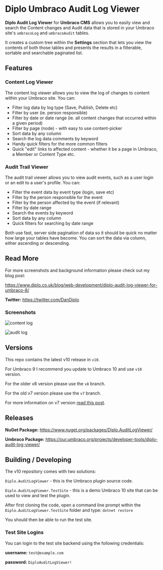 # Diplo Umbraco Audit Log Viewer

**Diplo Audit Log Viewer** for **Umbraco CMS** allows you to easily view and search the Content changes and Audit data that is stored in your Umbraco site's `umbracoLog` and `umbracoAudit` tables.

It creates a custom tree within the **Settings** section that lets you view the contents of both those tables and presents the results in a filterable, sortable and searchable paginated list.

## Features

### Content Log Viewer

The content log viewer allows you to view the log of changes to content within your Umbraco site. You can:

- Filter log data by log type (Save, Publish, Delete etc)
- Filter by user (ie. person responsible)
- Filter by date or date range (ie. all content changes that occurred within a given period)
- Filter by page (node) - with easy to use content-picker
- Sort data by any column
- Search the log data comments by keyword
- Handy quick filters for the more common filters
- Quick "edit" links to affected content - whether it be a page in Umbraco, a Member or Content Type etc.

### Audit Trail Viewer

The audit trail viewer allows you to view audit events, such as a user login or an edit to a user's profile. You can:

- Filter the event data by event type (login, save etc)
- Filter by the person responsible for the event
- Filter by the person affected by the event (if relevant)
- Filter by date range
- Search the events by keyword
- Sort data by any column
- Quick filters for searching by date range

Both use fast, server side pagination of data so it should be quick no matter how large your tables have become. You can sort the data via column, either ascending or descending.

## Read More

For more screenshots and background information please check out my blog post: 

https://www.diplo.co.uk/blog/web-development/diplo-audit-log-viewer-for-umbraco-8/

**Twitter:** https://twitter.com/DanDiplo

### Screenshots

![content log](https://our.umbraco.com/media/wiki/156641/636972397690092741_contentlog-defaultpng.PNG)

![audit log](https://our.umbraco.com/media/wiki/156641/636972397889191665_auditlog-memberpng.PNG)

## Versions

This repo contains the latest v10 release in `v10`.

For Umbraco 9 I recommend you update to Umbraco 10 and use `v10` version.

For the older v8 version please use the `v8` branch.

For the old v7 version please use the `v7` branch.

For more information on v7 version [read this post](https://www.diplo.co.uk/blog/web-development/diplo-audit-log-viewer-for-umbraco/).

## Releases

**NuGet Package:** https://www.nuget.org/packages/Diplo.AuditLogViewer/

**Umbraco Package:** https://our.umbraco.org/projects/developer-tools/diplo-audit-log-viewer/

## Building / Developing
The v10 repository comes with two solutions:

`Diplo.AuditLogViewer` - this is the Umbraco plugin source code.

`Diplo.AuditLogViewer.TestSite` - this is a demo Umbraco 10 site that can be used to view and test the plugin.

After first cloning the code, open a command line prompt within the `Diplo.AuditLogViewer.TestSite` folder and type: `dotnet restore`

You should then be able to run the test site.

### Test Site Logins

You can login to the test site backend using the following credentials:

**username:** `test@example.com`

**password:** `DiploAuditLogViewer!`


